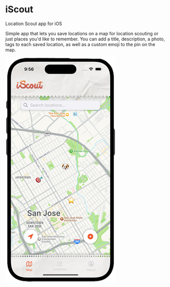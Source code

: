 # iScout
 Location Scout app for iOS

Simple app that lets you save locations on a map for location scouting or just places you'd like to remember. You can add a title, description, a photo, tags to each saved location, as well as a custom emoji to the pin on the map.

![](https://github.com/esotericsean/iScout/blob/main/Images/iScout.png)
